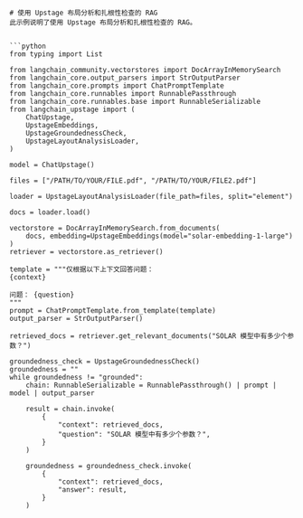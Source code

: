 ```
# 使用 Upstage 布局分析和扎根性检查的 RAG
此示例说明了使用 Upstage 布局分析和扎根性检查的 RAG。


```python
from typing import List

from langchain_community.vectorstores import DocArrayInMemorySearch
from langchain_core.output_parsers import StrOutputParser
from langchain_core.prompts import ChatPromptTemplate
from langchain_core.runnables import RunnablePassthrough
from langchain_core.runnables.base import RunnableSerializable
from langchain_upstage import (
    ChatUpstage,
    UpstageEmbeddings,
    UpstageGroundednessCheck,
    UpstageLayoutAnalysisLoader,
)

model = ChatUpstage()

files = ["/PATH/TO/YOUR/FILE.pdf", "/PATH/TO/YOUR/FILE2.pdf"]

loader = UpstageLayoutAnalysisLoader(file_path=files, split="element")

docs = loader.load()

vectorstore = DocArrayInMemorySearch.from_documents(
    docs, embedding=UpstageEmbeddings(model="solar-embedding-1-large")
)
retriever = vectorstore.as_retriever()

template = """仅根据以下上下文回答问题：
{context}

问题： {question}
"""
prompt = ChatPromptTemplate.from_template(template)
output_parser = StrOutputParser()

retrieved_docs = retriever.get_relevant_documents("SOLAR 模型中有多少个参数？")

groundedness_check = UpstageGroundednessCheck()
groundedness = ""
while groundedness != "grounded":
    chain: RunnableSerializable = RunnablePassthrough() | prompt | model | output_parser

    result = chain.invoke(
        {
            "context": retrieved_docs,
            "question": "SOLAR 模型中有多少个参数？",
        }
    )

    groundedness = groundedness_check.invoke(
        {
            "context": retrieved_docs,
            "answer": result,
        }
    )
```

```